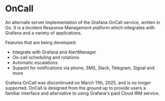 # OnCall 

An alternate server implementation of the Grafana OnCall service, written in Go. It is a Incident Response Management platform which integrates with Grafana and a variety of applications.

Features that are being developed:

* Integrate with Grafana and AlertManager
* On-call scheduling and rotations
* Automatic escalations
* Support for notifications via phone, SMS, Slack, Telegram, Signal and more

Grafana OnCall was discontinued on March 11th, 2025, and is no longer supported. OnCall is designed from the ground up to provide users a familiar interface and alternative to using Grafana's paid Cloud IRM service.